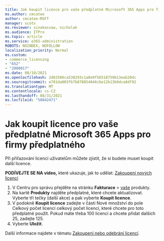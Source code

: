 ```yaml
---
title: Jak koupit licence pro vaše předplatné Microsoft 365 Apps pro firmy předplatného
ms.author: cmcatee
author: cmcatee-MSFT
manager: scotv
ms.reviewer: sinakassaw, nicholak
ms.audience: ITPro
ms.topic: article
ms.service: o365-administration
ROBOTS: NOINDEX, NOFOLLOW
localization_priority: Normal
ms.custom:
- commerce_licensing
- "652"
- "2000017"
ms.date: 08/10/2021
ms.openlocfilehash: 2d02506ca538293c1a8e9f56518759b13eab20dc
ms.sourcegitcommit: e781da003fb7b878854846cbe12b13b9dca8df92
ms.translationtype: MT
ms.contentlocale: cs-CZ
ms.lasthandoff: 08/31/2021
ms.locfileid: "58842471"
---
```

# <a name="how-to-buy-licenses-for-your-microsoft-365-apps-for-business-subscription"></a>Jak koupit licence pro vaše předplatné Microsoft 365 Apps pro firmy předplatného

Při přiřazování licencí uživatelům můžete zjistit, že si budete muset koupit další licence.

**PODÍVEJTE SE NA video,** které ukazuje, jak to udělat: [Zakoupení nových licencí](https://go.microsoft.com/fwlink/p/?linkid=2154857)
  
1. V Centru pro správu přejděte na stránku **Fakturace**  >  [vaše](https://go.microsoft.com/fwlink/p/?linkid=842054) produkty.
2. Na kartě **Produkty** najděte předplatné, které chcete aktualizovat. Vyberte tři tečky (další akce) a pak vyberte **Koupit licence**.
3. V podokně **Koupit licence**  zadejte v části  Nové množství do pole Celkový počet licencí celkový počet licencí, které chcete pro toto předplatné použít. Pokud máte třeba 100 licencí a chcete přidat dalších 25, zadejte 125.
4. Vyberte **Uložit**.

Další informace najdete v tématu [Zakoupení nebo odebrání licencí](https://docs.microsoft.com/microsoft-365/commerce/licenses/buy-licenses).